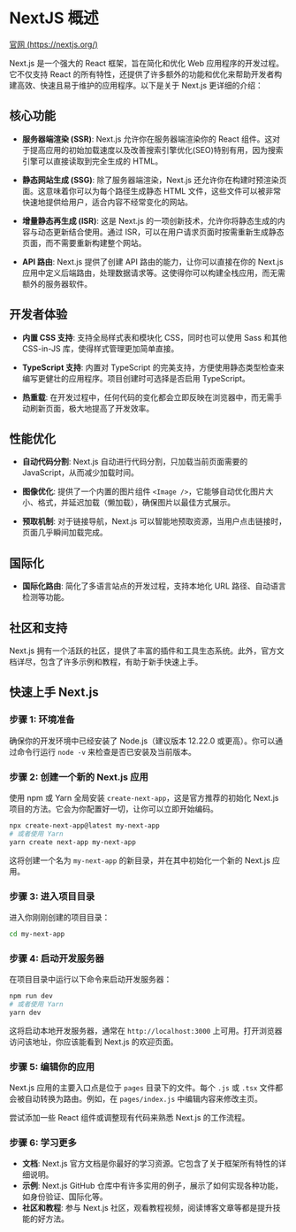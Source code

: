 # NextJS 概述

[官网 (https://nextjs.org/)](https://nextjscn.org/)

Next.js 是一个强大的 React 框架，旨在简化和优化 Web 应用程序的开发过程。它不仅支持 React 的所有特性，还提供了许多额外的功能和优化来帮助开发者构建高效、快速且易于维护的应用程序。以下是关于 Next.js 更详细的介绍：

## 核心功能

- **服务器端渲染 (SSR)**: Next.js 允许你在服务器端渲染你的 React 组件。这对于提高应用的初始加载速度以及改善搜索引擎优化(SEO)特别有用，因为搜索引擎可以直接读取到完全生成的 HTML。

- **静态网站生成 (SSG)**: 除了服务器端渲染，Next.js 还允许你在构建时预渲染页面。这意味着你可以为每个路径生成静态 HTML 文件，这些文件可以被非常快速地提供给用户，适合内容不经常变化的网站。

- **增量静态再生成 (ISR)**: 这是 Next.js 的一项创新技术，允许你将静态生成的内容与动态更新结合使用。通过 ISR，可以在用户请求页面时按需重新生成静态页面，而不需要重新构建整个网站。

- **API 路由**: Next.js 提供了创建 API 路由的能力，让你可以直接在你的 Next.js 应用中定义后端路由，处理数据请求等。这使得你可以构建全栈应用，而无需额外的服务器软件。

## 开发者体验

- **内置 CSS 支持**: 支持全局样式表和模块化 CSS，同时也可以使用 Sass 和其他 CSS-in-JS 库，使得样式管理更加简单直接。

- **TypeScript 支持**: 内置对 TypeScript 的完美支持，方便使用静态类型检查来编写更健壮的应用程序。项目创建时可选择是否启用 TypeScript。

- **热重载**: 在开发过程中，任何代码的变化都会立即反映在浏览器中，而无需手动刷新页面，极大地提高了开发效率。

## 性能优化

- **自动代码分割**: Next.js 自动进行代码分割，只加载当前页面需要的 JavaScript，从而减少加载时间。

- **图像优化**: 提供了一个内置的图片组件 `<Image />`，它能够自动优化图片大小、格式，并延迟加载（懒加载），确保图片以最佳方式展示。

- **预取机制**: 对于链接导航，Next.js 可以智能地预取资源，当用户点击链接时，页面几乎瞬间加载完成。

## 国际化

- **国际化路由**: 简化了多语言站点的开发过程，支持本地化 URL 路径、自动语言检测等功能。

## 社区和支持

Next.js 拥有一个活跃的社区，提供了丰富的插件和工具生态系统。此外，官方文档详尽，包含了许多示例和教程，有助于新手快速上手。

## 快速上手 Next.js

### 步骤 1: 环境准备

确保你的开发环境中已经安装了 Node.js（建议版本 12.22.0 或更高）。你可以通过命令行运行 `node -v` 来检查是否已安装及当前版本。

### 步骤 2: 创建一个新的 Next.js 应用

使用 npm 或 Yarn 全局安装 `create-next-app`，这是官方推荐的初始化 Next.js 项目的方法。它会为你配置好一切，让你可以立即开始编码。

```bash
npx create-next-app@latest my-next-app
# 或者使用 Yarn
yarn create next-app my-next-app
```

这将创建一个名为 `my-next-app` 的新目录，并在其中初始化一个新的 Next.js 应用。

### 步骤 3: 进入项目目录

进入你刚刚创建的项目目录：

```bash
cd my-next-app
```

### 步骤 4: 启动开发服务器

在项目目录中运行以下命令来启动开发服务器：

```bash
npm run dev
# 或者使用 Yarn
yarn dev
```

这将启动本地开发服务器，通常在 `http://localhost:3000` 上可用。打开浏览器访问该地址，你应该能看到 Next.js 的欢迎页面。

### 步骤 5: 编辑你的应用

Next.js 应用的主要入口点是位于 `pages` 目录下的文件。每个 `.js` 或 `.tsx` 文件都会被自动转换为路由。例如，在 `pages/index.js` 中编辑内容来修改主页。

尝试添加一些 React 组件或调整现有代码来熟悉 Next.js 的工作流程。

### 步骤 6: 学习更多

- **文档**: Next.js 官方文档是你最好的学习资源。它包含了关于框架所有特性的详细说明。
- **示例**: Next.js GitHub 仓库中有许多实用的例子，展示了如何实现各种功能，如身份验证、国际化等。
- **社区和教程**: 参与 Next.js 社区，观看教程视频，阅读博客文章等都是提升技能的好方法。
